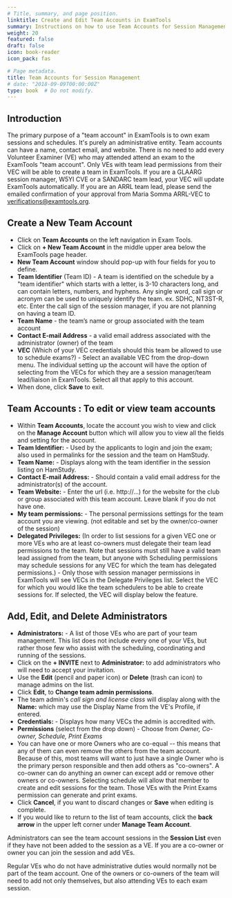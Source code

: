 ```yaml
---
# Title, summary, and page position.
linktitle: Create and Edit Team Accounts in ExamTools
summary: Instructions on how to use Team Accounts for Session Management Volunteer Examineers.
weight: 20
featured: false
draft: false
icon: book-reader
icon_pack: fas

# Page metadata.
title: Team Accounts for Session Management
# date: "2018-09-09T00:00:00Z"
type: book  # Do not modify.
---
```


## Introduction

The primary purpose of a "team account" in ExamTools is to own exam sessions and schedules. It's purely an administrative entity. Team accounts can have a name, contact email, and website. There is no need to add every Volunteer Examiner (VE) who may attended attend an exam to the ExamTools "team account".  Only VEs with team lead permissions from their VEC will be able to create a team in ExamTools.  If you are a GLAARG session manager, W5YI CVE or a SANDARC team lead, your VEC will update ExamTools automatically. If you are an ARRL team lead, please send the emailed confirmation of your approval from Maria Somma ARRL-VEC to verifications@examtools.org. 

## Create a New Team Account

- Click on **Team Accounts** on the left navigation in Exam Tools.
- Click on **+ New Team Account** in the middle upper area below the ExamTools page header.
- **New Team Account** window should pop-up with four fields for you to define.
- **Team Identifier**  (Team ID) - A team is identified on the schedule by a "team identifier" which starts with a letter, is 3-10 characters long, and can contain letters, numbers, and hyphens.  Any single word, call sign or acronym can be used to uniquely identify the team. ex. SDHC, NT3ST-R, etc.  Enter the call sign of the session manager, if you are not planning on having a team ID.
- **Team Name** - the team’s name or group associated with the team account
- **Contact E-mail Address** - a valid email address associated with the administrator (owner) of the team
- **VEC** (Which of your VEC credentials should this team be allowed to use to schedule exams?) - Select an available VEC from the drop-down menu.  The individual setting up the account will have the option of selecting from the VECs for which they are a session manager/team lead/liaison in ExamTools.  Select all that apply to this account. 
- When done, click **Save** to exit.

## Team Accounts : To edit or view team accounts

 * Within **Team Accounts**, locate the account you wish to view and click on the **Manage Account** button which will allow you to view all the fields and setting for the account.
 *  **Team Identifier:**  - Used by the applicants to login and join the exam; also used in permalinks for the session and the team on HamStudy.
 *  **Team Name:** - Displays along with the team identifier in the session listing on HamStudy.
 *  **Contact E-mail Address:** - Should contain a valid email address for the administrator(s) of the account.
 *  **Team Website:** - Enter the url (i.e. http://…) for the website for the club or group associated with this team account. Leave blank if you do not have one.
 *  **My team permissions:** - The personal permissions settings for the team account you are viewing. (not editable and set by the owner/co-owner of the session)
 *  **Delegated Privileges:** (In order to list sessions for a given VEC one or more VEs who are at least co-owners must delegate their team lead permissions to the team. Note that sessions must still have a valid team lead assigned from the team, but anyone with Scheduling permissions may schedule sessions for any VEC for which the team has delegated permissions.) - Only those with session manager permissions in ExamTools will see VECs in the Delegate Privileges list.  Select the VEC for which you would like the team schedulers to be able to create sessions for.  If selected, the VEC will display below the feature.
 
 ## Add, Edit, and Delete Administrators
 
 *  **Administrators:** - A list of those VEs who are part of your team management.  This list does not include every one of your VEs, but rather those few who assist with the scheduling, coordinating and running of the sessions.
 *  Click on the **+ INVITE** next to **Administrator:** to add administrators who will need to accept your invitation. 
 *  Use the **Edit** (pencil and paper icon) or **Delete** (trash can icon) to manage admins on the list.
 *  Click **Edit**, to **Change team admin permissions**.
 *  The team admin's *call sign and license class* will display along with the **Name:** which may use the Display Name from the VE's Profile, if entered.
 *  **Credentials:** - Displays how many VECs the admin is accredited with.
 *  **Permissions** (select from the drop down) - Choose from *Owner, Co-owner, Schedule, Print Exams*
 *  You can have one or more Owners who are co-equal -- this means that any of them can even remove the others from the team account. Because of this, most teams will want to just have a single Owner who is the primary person responsible and then add others as "co-owners". A co-owner can do anything an owner can except add or remove other owners or co-owners. Selecting schedule will allow that member to create and edit sessions for the team. Those VEs with the Print Exams permission can generate and print exams.
 *  Click **Cancel**, if you want to discard changes or **Save** when editing is complete.
 *  If you would like to return to the list of team accounts, click the **back arrow** in the upper left corner under **Manage Team Account**.

 Administrators can see the team account sessions in the **Session List** even if they have not been added to the session as a VE.  If you are a co-owner or owner you can join the session and add VEs.
 
 Regular VEs who do not have administrative duties would normally not be part of the team account. One of the owners or co-owners of the team will need to add not only themselves, but also attending VEs to each exam session. 
